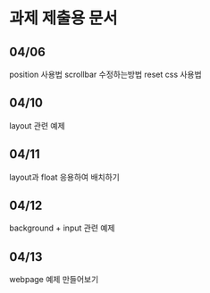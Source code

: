 # 과제 제출용 문서

## 04/06 
position 사용법
scrollbar 수정하는방법 
reset css 사용법

## 04/10

layout 관련 예제

## 04/11

layout과 float 응용하여 배치하기

## 04/12

background + input 관련 예제

## 04/13

webpage 예제 만들어보기